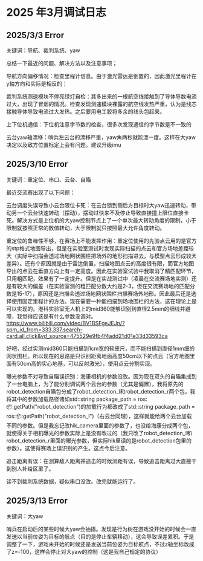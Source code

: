 # 2025 年3月调试日志

## 2025/3/3  Error

关键词：导航、裁判系统、yaw

总结一下最近的问题、解决方法以及注意事项；

导航方向偏移情况：检查里程计信息。由于激光雷达是倒置的，因此激光里程计在y轴方向和实际是相反的；

裁判系统测速模块不停亮绿灯自检：其多出来的一根航空线接触到了导体导数电流过大，出现了冒烟的情况。检查发现测速模块裸露的航空线发热严重，认为是线芯接触导体导致电流过大发热。之后要用电工胶将多余的线头包起来。

上下位机通信：下位机注意字节数的检查，很多次发现通信的字节数是不一致的

云台yaw轴漂移：哨兵左云台的漂移严重，yaw角两秒就能漂一度。这样在大yaw决定以及敌方位置标定上会有问题。建议升级imu


## 2025/3/10  Error

关键词：重定位、串口、云台、自瞄

最近交流赛出现了以下问题：

云台调度失误导致小云台限位卡死：在云台锁到侧后方目标时大yaw迅速转动，带动另一个云台快速转动（摆动），摆动过快来不及停止导致直接撞上限位直接卡死。解决方式是上位机的大yaw控制节点上了一个单次最大转动角度的限制，小于限制就按照正常的数值转动，大于限制就只按照最大允许角度转动。

重定位的鲁棒性不够，在赛场上不能发挥作用：重定位使用的先验点云用的是官方的stp格式地图导出，但是在实验室测试时发现实际扫描的点云和官方场地差距较大（实际中扫描会透过场地网状围栏把场外的地形扫描进去，与模型点云形成较大差异）。还有个原因就是由于雷达倒置，扫描地图点云的高度很有限，而官方地图导出的点云在垂直方向上有一定高度。因此在实验室试验中我取消了精匹配环节，只用粗匹配，效果有了一定提升。但是在实战测试中（凌晨在交流赛场地实测）还是有较大的偏差（在实验室测的粗匹配分数大约是2-3，但在交流赛场地的匹配分数是15-17），原因还是扫描会透过场地网状围栏扫描赛场外地形。因此最后还是选择使用固定里程计的方法。现在需要一种能扫描到场地围栏的方法，这在理论上是可以实现的。港科实验室无人机上的mid360能够识别到直径2.5mm的细线并避障，我觉得应该是有什么参数没调对。https://www.bilibili.com/video/BV1BSFgeJEJn/?spm_id_from=333.337.search-card.all.click&vd_source=475529e9fb4f4add21d01e33d33593ca

好吧，经过实测mid360只能扫描到1cm宽的软皮尺，而不能扫描到直径1mm细的网状围栏。所以现在的思路是只识别距离地面高度50cm以下的点云（官方地图里面有50cm高的实心地基，可以反射激光），使用点云分割实现。

曝光参数不对导致自瞄误识别：海康相机的参数没改。因为现在双头的自瞄集成到了一台电脑上，为了能分别调试两个云台的参数（尤其是偏置），我将原先的robot_detection自瞄包分成了robot_detection_l和robot_detection_r两个包，我将其中的参数加载路径诸如std::string package_path = ros::package::getPath("robot_detection")的加载行为都改成了std::string package_path = ros::package::getPath("robot_detection_l")（右云台同理），这样就能给两个云台加载不同的参数。但是我忘记改hik_camera里面的参数了，也没给海康分成两个包，就使得关于相机曝光的参数实际上是没有改过的（我只改了robot_detection_l和robot_detection_r里面的曝光参数，但实际hik里读的是robot_detection包里的参数）。这使得赛场上误识别的产生。这点今后注意。

追击距离有误：在测算敌人距离并追击的时候测距有误，导致追击距离过大直接干到别人补给区里了。

读不到裁判系统数据，疑似串口没改。改完就能运行了。


## 2025/3/13  Error

关键词：大yaw

哨兵在启动后的某些时候大yaw会抽搐。发现是行为树在游戏没开始的时候会一直发送以当前位姿为目标的航点（目的是停止车辆移动），这会导致误差累积。于是调整了一下，游戏未开始的时候还是发送当前位姿为目标航点，不过z轴坐标改成了z=-100，这样会停止对大yaw的控制（这是我自己规定的协议）

